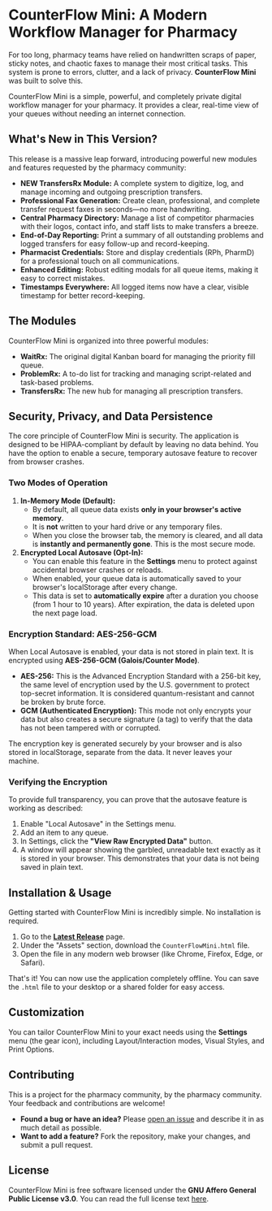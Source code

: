 # CounterFlow Mini: A Modern Workflow Manager for Pharmacy

For too long, pharmacy teams have relied on handwritten scraps of paper, sticky notes, and chaotic faxes to manage their most critical tasks. This system is prone to errors, clutter, and a lack of privacy. **CounterFlow Mini** was built to solve this.

CounterFlow Mini is a simple, powerful, and completely private digital workflow manager for your pharmacy. It provides a clear, real-time view of your queues without needing an internet connection.

## What's New in This Version?

This release is a massive leap forward, introducing powerful new modules and features requested by the pharmacy community:

* **NEW TransfersRx Module:** A complete system to digitize, log, and manage incoming and outgoing prescription transfers.
* **Professional Fax Generation:** Create clean, professional, and complete transfer request faxes in seconds—no more handwriting.
* **Central Pharmacy Directory:** Manage a list of competitor pharmacies with their logos, contact info, and staff lists to make transfers a breeze.
* **End-of-Day Reporting:** Print a summary of all outstanding problems and logged transfers for easy follow-up and record-keeping.
* **Pharmacist Credentials:** Store and display credentials (RPh, PharmD) for a professional touch on all communications.
* **Enhanced Editing:** Robust editing modals for all queue items, making it easy to correct mistakes.
* **Timestamps Everywhere:** All logged items now have a clear, visible timestamp for better record-keeping.

## The Modules

CounterFlow Mini is organized into three powerful modules:

* **WaitRx:** The original digital Kanban board for managing the priority fill queue.
* **ProblemRx:** A to-do list for tracking and managing script-related and task-based problems.
* **TransfersRx:** The new hub for managing all prescription transfers.

## Security, Privacy, and Data Persistence

The core principle of CounterFlow Mini is security. The application is designed to be HIPAA-compliant by default by leaving no data behind. You have the option to enable a secure, temporary autosave feature to recover from browser crashes.

### Two Modes of Operation

1.  **In-Memory Mode (Default):**
    * By default, all queue data exists **only in your browser's active memory**.
    * It is **not** written to your hard drive or any temporary files.
    * When you close the browser tab, the memory is cleared, and all data is **instantly and permanently gone**. This is the most secure mode.
2.  **Encrypted Local Autosave (Opt-In):**
    * You can enable this feature in the **Settings** menu to protect against accidental browser crashes or reloads.
    * When enabled, your queue data is automatically saved to your browser's localStorage after every change.
    * This data is set to **automatically expire** after a duration you choose (from 1 hour to 10 years). After expiration, the data is deleted upon the next page load.

### Encryption Standard: AES-256-GCM

When Local Autosave is enabled, your data is not stored in plain text. It is encrypted using **AES-256-GCM (Galois/Counter Mode)**.

* **AES-256:** This is the Advanced Encryption Standard with a 256-bit key, the same level of encryption used by the U.S. government to protect top-secret information. It is considered quantum-resistant and cannot be broken by brute force.
* **GCM (Authenticated Encryption):** This mode not only encrypts your data but also creates a secure signature (a tag) to verify that the data has not been tampered with or corrupted.

The encryption key is generated securely by your browser and is also stored in localStorage, separate from the data. It never leaves your machine.

### Verifying the Encryption

To provide full transparency, you can prove that the autosave feature is working as described:

1.  Enable "Local Autosave" in the Settings menu.
2.  Add an item to any queue.
3.  In Settings, click the **"View Raw Encrypted Data"** button.
4.  A window will appear showing the garbled, unreadable text exactly as it is stored in your browser. This demonstrates that your data is not being saved in plain text.

## Installation & Usage

Getting started with CounterFlow Mini is incredibly simple. No installation is required.

1.  Go to the [**Latest Release**](https://github.com/ARKVAULT-HEALTH/CounterFlow/releases) page.
2.  Under the "Assets" section, download the `CounterFlowMini.html` file.
3.  Open the file in any modern web browser (like Chrome, Firefox, Edge, or Safari).

That's it! You can now use the application completely offline. You can save the `.html` file to your desktop or a shared folder for easy access.

## Customization

You can tailor CounterFlow Mini to your exact needs using the **Settings** menu (the gear icon), including Layout/Interaction modes, Visual Styles, and Print Options.

## Contributing

This is a project for the pharmacy community, by the pharmacy community. Your feedback and contributions are welcome!

* **Found a bug or have an idea?** Please [open an issue](https://github.com/ARKVAULT-HEALTH/CounterFlow/issues) and describe it in as much detail as possible.
* **Want to add a feature?** Fork the repository, make your changes, and submit a pull request.

## License

CounterFlow Mini is free software licensed under the **GNU Affero General Public License v3.0**. You can read the full license text [here](https://www.gnu.org/licenses/agpl-3.0.html).
